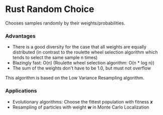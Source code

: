 # Rust Random Choice
Chooses samples randomly by their weights/probabilities.

### Advantages

- There is a good diversity for the case that all weights are equally distributed (in contrast to the roulette wheel selection algorithm which tends to select the same sample n times)
- Blazingly fast: O(n) (Roulette wheel selection algorithm: O(n * log n))
- The sum of the weights don't have to be 1.0, but must not overflow

This algorithm is based on the Low Variance Resampling algorithm.

### Applications
- Evolutionary algorithms: Choose the fittest population with fitness **_x_**
- Resampling of particles with weight **_w_** in Monte Carlo Localization
